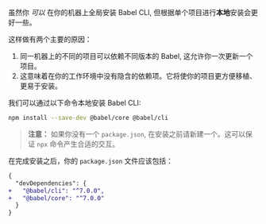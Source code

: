 虽然你 _可以_ 在你的机器上全局安装 Babel CLI, 但根据单个项目进行**本地**安装会更好一些。

这样做有两个主要的原因：

1. 同一机器上的不同的项目可以依赖不同版本的 Babel, 这允许你一次更新一个项目。
2. 这意味着在你的工作环境中没有隐含的依赖项。它将使你的项目更方便移植、更易于安装。

我们可以通过以下命令本地安装 Babel CLI:

```sh
npm install --save-dev @babel/core @babel/cli
```

<blockquote class="babel-callout babel-callout-info">
  <p>
    <strong>注意：</strong> 如果你没有一个 <code>package.json</code>,
    在安装之前请新建一个。这可以保证
    <code>npx</code> 命令产生合适的交互。
  </p>
</blockquote>

在完成安装之后，你的 `package.json` 文件应该包括：

```diff
{
  "devDependencies": {
+   "@babel/cli": "^7.0.0",
+   "@babel/core": "^7.0.0"
  }
}
```
